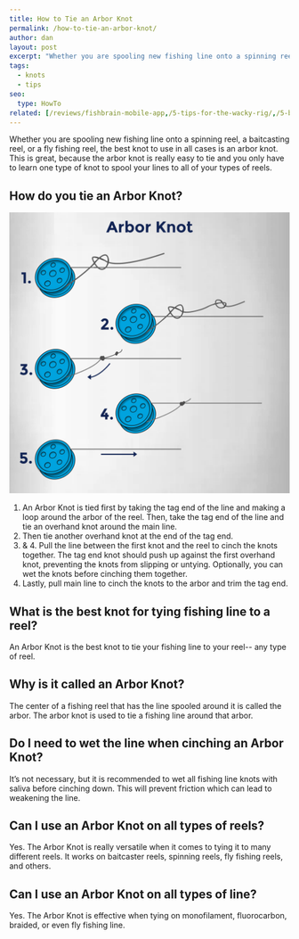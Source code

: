 ```yaml
---
title: How to Tie an Arbor Knot
permalink: /how-to-tie-an-arbor-knot/
author: dan
layout: post
excerpt: "Whether you are spooling new fishing line onto a spinning reel, a baitcasting reel, or a fly fishing reel, the best knot to use in all cases is an arbor knot. This is great, because the arbor knot is really easy to tie and you only have to learn one type of knot to spool your lines to all of your types of reels."
tags:
  - knots
  - tips
seo:
  type: HowTo
related: [/reviews/fishbrain-mobile-app,/5-tips-for-the-wacky-rig/,/5-bank-fishing-tips/,]
---
```

Whether you are spooling new fishing line onto a spinning reel, a baitcasting reel, or a fly fishing reel, the best knot to use in all cases is an arbor knot. This is great, because the arbor knot is really easy to tie and you only have to learn one type of knot to spool your lines to all of your types of reels.

## How do you tie an Arbor Knot?

[![How to Tie an Arbor Knot](/images/knots/arbor-knot.jpg)](/images/knots/arbor-knot.jpg)

1. An Arbor Knot is tied first by taking the tag end of the line and making a loop around the arbor of the reel. Then, take the tag end of the line and tie an overhand knot around the main line.
2. Then tie another overhand knot at the end of the tag end.
3. & 4. Pull the line between the first knot and the reel to cinch the knots together. The tag end knot should push up against the first overhand knot, preventing the knots from slipping or untying. Optionally, you can wet the knots before cinching them together. 
5. Lastly, pull main line to cinch the knots to the arbor and trim the tag end.

## What is the best knot for tying fishing line to a reel?
An Arbor Knot is the best knot to tie your fishing line to your reel-- any type of reel.

## Why is it called an Arbor Knot?
The center of a fishing reel that has the line spooled around it is called the arbor. The arbor knot is used to tie a fishing line around that arbor.

## Do I need to wet the line when cinching an Arbor Knot?
It’s not necessary, but it is recommended to wet all fishing line knots with saliva before cinching down. This will prevent friction which can lead to weakening the line.

## Can I use an Arbor Knot on all types of reels?
Yes. The Arbor Knot is really versatile when it comes to tying it to many different reels. It works on baitcaster reels, spinning reels, fly fishing reels, and others.

## Can I use an Arbor Knot on all types of line?
Yes. The Arbor Knot is effective when tying on monofilament, fluorocarbon, braided, or even fly fishing line.
